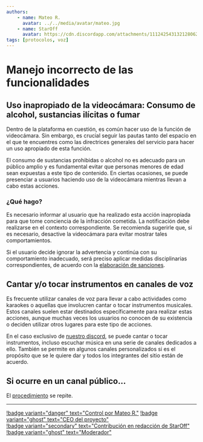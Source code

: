 ```yaml
---
authors:
    - name: Mateo R.
      avatar: ../../media/avatar/mateo.jpg
    - name: StarOff
      avatar: https://cdn.discordapp.com/attachments/1112425431321280622/1131708841109766205/65221eb691f9da990385648c16cb8438.jpg
tags: [protocolos, voz]
---
```

# Manejo incorrecto de las funcionalidades

## Uso inapropiado de la videocámara: Consumo de alcohol, sustancias ilícitas o fumar

Dentro de la plataforma en cuestión, es común hacer uso de la función de videocámara. Sin embargo, es crucial seguir las pautas tanto del espacio en el que te encuentres como las directrices generales del servicio para hacer un uso apropiado de esta función.

El consumo de sustancias prohibidas o alcohol no es adecuado para un público amplio y es fundamental evitar que personas menores de edad sean expuestas a este tipo de contenido. En ciertas ocasiones, se puede presenciar a usuarios haciendo uso de la videocámara mientras llevan a cabo estas acciones.

### ¿Qué hago?
Es necesario informar al usuario que ha realizado esta acción inapropiada para que tome conciencia de la infracción cometida. La notificación debe realizarse en el contexto correspondiente. Se recomienda sugerirle que, si es necesario, desactive la videocámara para evitar mostrar tales comportamientos.

Si el usuario decide ignorar la advertencia y continúa con su comportamiento inadecuado, será preciso aplicar medidas disciplinarias correspondientes, de acuerdo con la [elaboración de sanciones](../Generales/Sanciones/elaboracion-de-sanciones.md#canales-de-voz).

## Cantar y/o tocar instrumentos en canales de voz
Es frecuente utilizar canales de voz para llevar a cabo actividades como karaokes o aquellas que involucren cantar o tocar instrumentos musicales.
Estos canales suelen estar destinados específicamente para realizar estas acciones, aunque muchas veces los usuarios no conocen de su existencia o deciden utilizar otros lugares para este tipo de acciones.

En el caso exclusivo de [nuestro discord](https://discord.gg/gatitos), se puede cantar o tocar instrumentos, incluso escuchar música en una serie de canales dedicados a ello. También se permite en algunos canales personalizados si es el propósito que se le quiere dar y todos los integrantes del sitio están de acuerdo.

## Si ocurre en un canal público...
El [procedimiento](../Generales/Sanciones/elaboracion-de-sanciones.md#canales-de-voz) se repite.

---
[!badge variant="danger" text="Control por Mateo R."](#) [!badge variant="ghost" text="CEO del proyecto"](#)<br>[!badge variant="secondary" text="Contribución en redacción de StarOff"](#) [!badge variant="ghost" text="Moderador"](https://discord.gg/gatitos)
